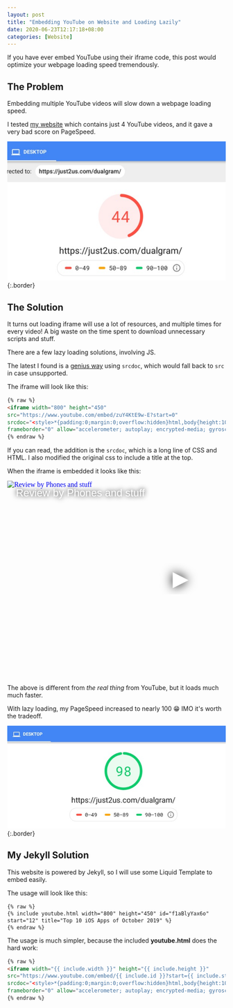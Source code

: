 ```yaml
---
layout: post
title: "Embedding YouTube on Website and Loading Lazily"
date: 2020-06-23T12:17:18+08:00
categories: [Website]
---
```


If you have ever embed YouTube using their iframe code, this post would optimize your webpage loading speed tremendously.

## The Problem

Embedding multiple YouTube videos will slow down a webpage loading speed.

I tested [my website](https://dualgram.com) which contains just 4 YouTube videos, and it gave a very bad score on PageSpeed.

![A desktop score of 44/100](/images/pagespeed-dualgram-web-old.jpg){:.border}

## The Solution

It turns out loading iframe will use a lot of resources, and multiple times for every video! A big waste on the time spent to download unnecessary scripts and stuff.

There are a few lazy loading solutions, involving JS.

The latest I found is a [genius way](https://css-tricks.com/lazy-load-embedded-youtube-videos/) using `srcdoc`, which would fall back to `src` in case unsupported.

The iframe will look like this:

```html
{% raw %}
<iframe width="800" height="450"
src="https://www.youtube.com/embed/zuY4KtE9w-E?start=0"
srcdoc="<style>*{padding:0;margin:0;overflow:hidden}html,body{height:100%}img,span{position:absolute;width:100%;top:0;bottom:0;margin:auto}span{height:1.5em;text-align:center;font:48px/1.5 sans-serif;color:white;text-shadow:0 0 0.5em black}.title{font:24px/1.5 sans-serif;color:white;position:relative;left:20px;top:10px;}</style><a href=https://www.youtube.com/embed/zuY4KtE9w-E?autoplay=1&amp;start=0><img src=https://img.youtube.com/vi/zuY4KtE9w-E/hqdefault.jpg alt='Review by Phones and stuff'><span>▶</span></a><span class='title'>Review by Phones and stuff</span>"
frameborder="0" allow="accelerometer; autoplay; encrypted-media; gyroscope; picture-in-picture" allowfullscreen=""></iframe>
{% endraw %}
```

If you can read, the addition is the `srcdoc`, which is a long line of CSS and HTML. I also modified the original css to include a title at the top.

When the iframe is embedded it looks like this:

<iframe width="800" height="450"
src="https://www.youtube.com/embed/zuY4KtE9w-E?start=0"
srcdoc="<style>*{padding:0;margin:0;overflow:hidden}html,body{height:100%}img,span{position:absolute;width:100%;top:0;bottom:0;margin:auto}span{height:1.5em;text-align:center;font:48px/1.5 sans-serif;color:white;text-shadow:0 0 0.5em black}.title{font:24px/1.5 sans-serif;color:white;position:relative;left:20px;top:10px;}</style><a href=https://www.youtube.com/embed/zuY4KtE9w-E?autoplay=1&amp;start=0><img src=https://img.youtube.com/vi/zuY4KtE9w-E/hqdefault.jpg alt='Review by Phones and stuff'><span>▶</span></a><span class='title'>Review by Phones and stuff</span>"
frameborder="0" allow="accelerometer; autoplay; encrypted-media; gyroscope; picture-in-picture" allowfullscreen=""></iframe>

<br />

The above is different from _the real thing_ from YouTube, but it loads much much faster.

With lazy loading, my PageSpeed increased to nearly 100 😁 IMO it's worth the tradeoff.

![A desktop score of 98/100](/images/pagespeed-dualgram-web-lazy-loaded.jpg){:.border}

## My Jekyll Solution

This website is powered by Jekyll, so I will use some Liquid Template to embed easily.

The usage will look like this:

```
{% raw %}
{% include youtube.html width="800" height="450" id="f1aBlyYax6o" start="12" title="Top 10 iOS Apps of October 2019" %}
{% endraw %}
```

The usage is much simpler, because the included **youtube.html** does the hard work:

```html
{% raw %}
<iframe width="{{ include.width }}" height="{{ include.height }}"
src="https://www.youtube.com/embed/{{ include.id }}?start={{ include.start | default: 0 }}"
srcdoc="<style>*{padding:0;margin:0;overflow:hidden}html,body{height:100%}img,span{position:absolute;width:100%;top:0;bottom:0;margin:auto}span{height:1.5em;text-align:center;font:48px/1.5 sans-serif;color:white;text-shadow:0 0 0.5em black}.title{font:24px/1.5 sans-serif;color:white;position:relative;left:20px;top:10px;}</style><a href=https://www.youtube.com/embed/{{ include.id }}?autoplay=1&start={{ include.start | default: 0 }}><img src=https://img.youtube.com/vi/{{ include.id }}/hqdefault.jpg alt='{{ include.title | default: 'video' }}'><span>▶</span></a>{% if include.title %}<span class='title'>{{ include.title }}</span>{% endif %}"
frameborder="0" allow="accelerometer; autoplay; encrypted-media; gyroscope; picture-in-picture" allowfullscreen></iframe>
{% endraw %}
```
